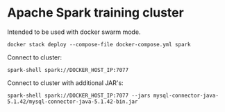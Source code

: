 # Apache Spark training cluster

Intended to be used with docker swarm mode.

```
docker stack deploy --compose-file docker-compose.yml spark
```

Connect to cluster:

```
spark-shell spark://DOCKER_HOST_IP:7077
```

Connect to cluster with additional JAR's:

```
spark-shell spark://DOCKER_HOST_IP:7077 --jars mysql-connector-java-5.1.42/mysql-connector-java-5.1.42-bin.jar
```
